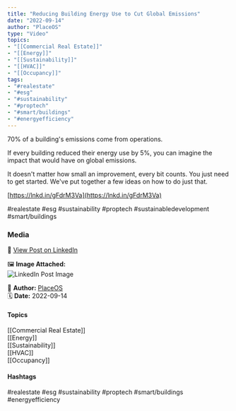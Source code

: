 ```yaml
---
title: "Reducing Building Energy Use to Cut Global Emissions"  
date: "2022-09-14"  
author: "PlaceOS"  
type: "Video"  
topics:  
- "[[Commercial Real Estate]]"  
- "[[Energy]]"  
- "[[Sustainability]]"  
- "[[HVAC]]"  
- "[[Occupancy]]"  
tags:  
- "#realestate"  
- "#esg"  
- "#sustainability"  
- "#proptech"  
- "#smart/buildings"  
- "#energyefficiency"  
---
```

70% of a building's emissions come from operations.

If every building reduced their energy use by 5%, you can imagine the impact that would have on global emissions.

It doesn't matter how small an improvement, every bit counts. You just need to get started. We've put together a few ideas on how to do just that.

[https://lnkd.in/gFdrM3Va](https://lnkd.in/gFdrM3Va)

#realestate #esg #sustainability #proptech #sustainabledevelopment #smart/buildings

### Media

🔗 [View Post on LinkedIn](https://www.linkedin.com/feed/update/urn:li:activity:6975684140796981248)  
  
🖼 **Image Attached:**  
![LinkedIn Post Image](https://media.licdn.com/dms/image/v2/C5605AQHrZ7_sRdPNKQ/videocover-low/videocover-low/0/1663132656208?e=1742263200&v=beta&t=j2jLkJsWpbhJwQryTA_eZlGoDdGbZT0np-RYaA81l5Q)  
  
👤 **Author:** [PlaceOS](https://www.linkedin.com/in/jonathanmcfarlane/)  
🗓️ **Date:** 2022-09-14

#### Topics

[[Commercial Real Estate]]  
[[Energy]]  
[[Sustainability]]  
[[HVAC]]  
[[Occupancy]]

#### Hashtags

#realestate #esg #sustainability #proptech #smart/buildings #energyefficiency